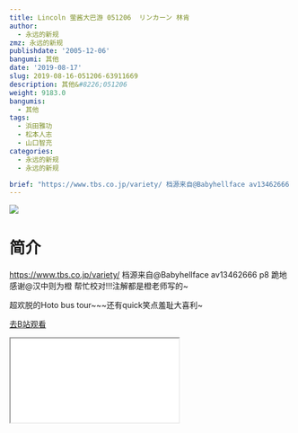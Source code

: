 ```yaml
---
title: Lincoln 萤酱大巴游 051206  リンカーン 林肯
author:
  - 永远的新规
zmz: 永远的新规
publishdate: '2005-12-06'
bangumi: 其他
date: '2019-08-17'
slug: 2019-08-16-051206-63911669
description: 其他&#8226;051206
weight: 9183.0
bangumis:
  - 其他
tags:
  - 浜田雅功
  - 松本人志
  - 山口智充
categories:
  - 永远的新规
  - 永远的新规

brief: "https://www.tbs.co.jp/variety/ 档源来自@Babyhellface av13462666 p8 跪地感谢@汉中则为橙 帮忙校对!!!注解都是橙老师写的~ 超欢脱的Hoto bus tour~~~还有quick笑点羞耻大喜利~"
---
```

![](https://raw.githubusercontent.com/tcgriffith/owaraisite/master/static/tmpimg/f4e4929deade29a2461d8a4ed3eae546e36b2704.jpg.480.jpg)
# 简介  
https://www.tbs.co.jp/variety/
档源来自@Babyhellface av13462666 p8
跪地感谢@汉中则为橙 帮忙校对!!!注解都是橙老师写的~

超欢脱的Hoto bus tour~~~还有quick笑点羞耻大喜利~  

[去B站观看](https://www.bilibili.com/video/av63911669/)
<div class ="resp-container"><iframe class="testiframe" src="//player.bilibili.com/player.html?aid=63911669"", scrolling="no", allowfullscreen="true" > </iframe></div> 
